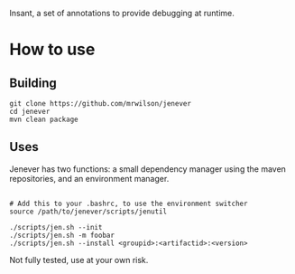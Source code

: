 Insant, a set of annotations to provide debugging at runtime.

# How to use

## Building
    git clone https://github.com/mrwilson/jenever
    cd jenever
    mvn clean package

## Uses

Jenever has two functions: a small dependency manager using the maven repositories, and an environment manager.

##
    # Add this to your .bashrc, to use the environment switcher
    source /path/to/jenever/scripts/jenutil

    ./scripts/jen.sh --init
    ./scripts/jen.sh -m foobar
    ./scripts/jen.sh --install <groupid>:<artifactid>:<version>

Not fully tested, use at your own risk.

